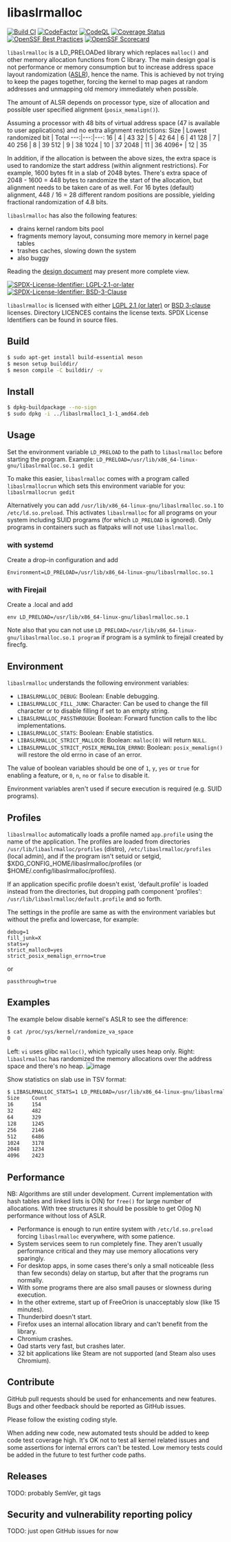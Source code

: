 # libaslrmalloc
[![Build CI](https://github.com/topimiettinen/libaslrmalloc/workflows/GitHub%20CI/badge.svg)](https://github.com/topimiettinen/libaslrmalloc/actions?query=workflow%3A%22GitHub+CI%22)
[![CodeFactor](https://www.codefactor.io/repository/github/topimiettinen/libaslrmalloc/badge)](https://www.codefactor.io/repository/github/topimiettinen/libaslrmalloc)
[![CodeQL](https://github.com/topimiettinen/libaslrmalloc/workflows/CodeQL/badge.svg)](https://github.com/topimiettinen/libaslrmalloc/actions?query=workflow%3ACodeQL)
[![Coverage Status](https://coveralls.io/repos/github/topimiettinen/libaslrmalloc/badge.svg?branch=master)](https://coveralls.io/github/topimiettinen/libaslrmalloc?branch=master)
[![OpenSSF Best Practices](https://bestpractices.coreinfrastructure.org/projects/6732/badge)](https://bestpractices.coreinfrastructure.org/projects/6732)
[![OpenSSF
Scorecard](https://api.securityscorecards.dev/projects/github.com/topimiettinen/libaslrmalloc/badge)](https://securityscorecards.dev/viewer/?platform=github.com&org=topimiettinen&repo=libaslrmalloc)

`libaslrmalloc` is a LD_PRELOADed library which replaces `malloc()` and other memory allocation functions from C library.
The main design goal is not performance or memory consumption but to increase address space
layout randomization ([ASLR](https://en.wikipedia.org/wiki/Address_space_layout_randomization)), hence the name.
This is achieved by not trying to keep the pages together, forcing the kernel to map
pages at random addresses and unmapping old memory immediately when possible.

The amount of ALSR depends on processor type, size of allocation and possible user specified alignment (`posix_memalign()`).

Assuming a processor with 48 bits of virtual address space (47 is available to user applications) and no extra alignment restrictions:
Size | Lowest randomized bit | Total
---:|---:|---:
16 | 4 | 43
32 | 5 | 42
64 | 6 | 41
128 | 7 | 40
256 | 8 | 39
512 | 9 | 38
1024 | 10 | 37
2048 | 11 | 36
4096+ | 12 | 35

In addition, if the allocation is between the above sizes, the extra space is used to randomize the start address (within alignment restrictions).
For example, 1600 bytes fit in a slab of 2048 bytes. There's extra space of 2048 - 1600 = 448 bytes to randomize the start of the
allocation, but alignment needs to be taken care of as well.
For 16 bytes (default) alignment, 448 / 16 = 28 different random positions are possible, yielding fractional randomization of 4.8 bits.

`libaslrmalloc` has also the following features:
* drains kernel random bits pool
* fragments memory layout, consuming more memory in kernel page tables
* trashes caches, slowing down the system
* also buggy

Reading the [design document](/DESIGN.md) may present more complete view.

[![SPDX-License-Identifier: LGPL-2.1-or-later](https://img.shields.io/static/v1?label=SPDX-License-Identifier&message=LGPL-2.1-or-later&color=blue&logo=open-source-initiative&logoColor=white&logoWidth=10&style=flat-square)](LICENSES/LGPL-2.1-or-later.txt)
[![SPDX-License-Identifier: BSD-3-Clause](https://img.shields.io/static/v1?label=SPDX-License-Identifier&message=BSD-3-Clause&color=blue&logo=open-source-initiative&logoColor=white&logoWidth=10&style=flat-square)](LICENSES/BSD-3-Clause.txt)

`libaslrmalloc` is licensed with either [LGPL 2.1 (or later)](LICENSES/LGPL-2.1-or-later.txt) or [BSD 3-clause](LICENSES/BSD-3-Clause.txt) licenses.
Directory LICENCES contains the license texts.
SPDX License Identifiers can be found in source files.

## Build

```bash
$ sudo apt-get install build-essential meson
$ meson setup builddir/
$ meson compile -C builddir/ -v
```

## Install

```bash
$ dpkg-buildpackage --no-sign
$ sudo dpkg -i ../libaslrmalloc1_1-1_amd64.deb
```

## Usage

Set the environment variable `LD_PRELOAD` to the path to `libaslrmalloc` before starting the program.
Example: `LD_PRELOAD=/usr/lib/x86_64-linux-gnu/libaslrmalloc.so.1 gedit`

To make this easier, `libaslrmalloc` comes with a program called `libaslrmallocrun`
which sets this environment variable for you: `libaslrmallocrun gedit`

Alternatively you can add `/usr/lib/x86_64-linux-gnu/libaslrmalloc.so.1` to `/etc/ld.so.preload`.
This activates `libaslrmalloc` for all programs on your system including SUID programs (for which `LD_PRELOAD` is ignored).
Only programs in containers such as flatpaks will not use `libaslrmalloc`.

### with systemd

Create a drop-in configuration and add

```
Environment=LD_PRELOAD=/usr/lib/x86_64-linux-gnu/libaslrmalloc.so.1
```

### with Firejail

Create a .local and add

```
env LD_PRELOAD=/usr/lib/x86_64-linux-gnu/libaslrmalloc.so.1
```

Note also that you can not use `LD_PRELOAD=/usr/lib/x86_64-linux-gnu/libaslrmalloc.so.1 program`
if program is a symlink to firejail created by firecfg.

## Environment

`libaslrmalloc` understands the following environment variables:

- `LIBASLRMALLOC_DEBUG`: Boolean: Enable debugging.
- `LIBASLRMALLOC_FILL_JUNK`: Character: Can be used to change the fill character or to disable filling if set to an empty string.
- `LIBASLRMALLOC_PASSTHROUGH`: Boolean: Forward function calls to the libc implementations.
- `LIBASLRMALLOC_STATS`: Boolean: Enable statistics.
- `LIBASLRMALLOC_STRICT_MALLOC0`: Boolean: `malloc(0)` will return `NULL`.
- `LIBASLRMALLOC_STRICT_POSIX_MEMALIGN_ERRNO`: Boolean: `posix_memalign()` will restore the old errno in case of an error.

The value of boolean variables should be one of `1`, `y`, `yes` or
`true` for enabling a feature, or `0`, `n`, `no` or `false` to disable
it.

Environment variables aren't used if secure execution is required (e.g. SUID programs).

## Profiles
`libaslrmalloc` automatically loads a profile named `app.profile` using the name of the application.
The profiles are loaded from directories
`/usr/lib/libaslrmalloc/profiles` (distro), `/etc/libaslrmalloc/profiles` (local admin),
and if the program isn't setuid or setgid,
$XDG_CONFIG_HOME/libaslrmalloc/profiles (or $HOME/.config/libaslrmalloc/profiles).

If an application specific profile doesn't exist, 'default.profile' is
loaded instead from the directories, but dropping path component
'profiles': `/usr/lib/libaslrmalloc/default.profile` and so forth.

The settings in the profile are same as with the environment variables but without the prefix and lowercase, for example:

```
debug=1
fill_junk=X
stats=y
strict_malloc0=yes
strict_posix_memalign_errno=true
```

or

```
passthrough=true
```

## Examples

The example below disable kernel's ASLR to see the difference:
```bash
$ cat /proc/sys/kernel/randomize_va_space
0
```
Left: `vi` uses glibc `malloc()`, which typically uses heap only.
Right: `libaslrmalloc` has randomized the memory allocations over the address space and there's no heap. 
![image](https://user-images.githubusercontent.com/18518033/136421943-0bc63685-17b4-42af-8ae1-73618bbafd2a.png)

Show statistics on slab use in TSV format:
```bash
$ LIBASLRMALLOC_STATS=1 LD_PRELOAD=/usr/lib/x86_64-linux-gnu/libaslrmalloc.so.1 gnome-system-monitor
Size    Count
16      154
32      482
64      329
128     1245
256     2146
512     6486
1024    3178
2048    1234
4096    2423
```
## Performance
NB: Algorithms are still under development.
Current implementation with hash tables and linked lists is O(N) for `free()` for large number of allocations.
With tree structures it should be possible to get O(log N) performance without loss of ASLR.

- Performance is enough to run entire system with `/etc/ld.so.preload` forcing `libaslrmalloc` everywhere, with some patience.
- System services seem to run completely fine. They aren't usually performance critical and they may use memory allocations very sparingly. 
- For desktop apps, in some cases there's only a small noticeable (less than few seconds) delay on startup, but after that the programs run normally.
- With some programs there are also small pauses or slowness during execution.
- In the other extreme, start up of FreeOrion is unacceptably slow (like 15 minutes).
- Thunderbird doesn't start.
- Firefox uses an internal allocation library and can't benefit from the library.
- Chromium crashes.
- 0ad starts very fast, but crashes later.
- 32 bit applications like Steam are not supported (and Steam also uses Chromium).

## Contribute

GitHub pull requests should be used for enhancements and new features. Bugs and other feedback should be reported as GitHub issues.

Please follow the existing coding style.

When adding new code, new automated tests should be added to keep code test coverage high.
It's OK not to test all kernel related issues and some assertions for internal errors can't be tested.
Low memory tests could be added in the future to test further code paths.

## Releases

TODO: probably SemVer, git tags

## Security and vulnerability reporting policy

TODO: just open GitHub issues for now
